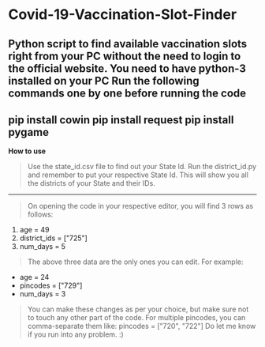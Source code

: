 # Covid-19-Vaccination-Slot-Finder

Python script to find available vaccination slots right from your PC without the need to login to the official website.
You need to have python-3 installed  on your PC
Run the following commands  one by one before running the code
--------------------------------------------------------------

pip install cowin
pip install request
pip install pygame
------------------

**How to use**
>Use the state_id.csv file to find out your State Id.
>Run the district_id.py and remember to put your respective State Id. This will show you all the districts of your State and their IDs.
--------------------------------------------------------------------------------------------------------------------------------------- 

> On opening the code in your respective editor, you will find 3 rows as follows:

1. age = 49
2. district_ids = ["725"]
3. num_days = 5

> The above three data are the only ones you can edit. For example:

* age = 24
* pincodes = ["729"]
* num_days = 3

> You can make these changes as per your choice, but make sure not to touch any other part of the code.
> For multiple pincodes, you can comma-separate them like: pincodes = ["720", "722"]
> Do let me know if you run into any problem. :)
